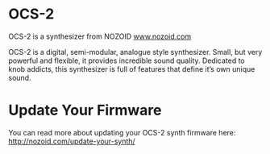 # OCS-2

OCS-2 is a synthesizer from NOZOID
www.nozoid.com

OCS-2 is a digital, semi-modular, analogue style synthesizer. Small, but very powerful and flexible, it provides incredible 
sound quality. Dedicated to knob addicts, this synthesizer is full of features that define it’s own unique sound.

# Update Your Firmware

You can read more about updating your OCS-2 synth firmware here: http://nozoid.com/update-your-synth/
